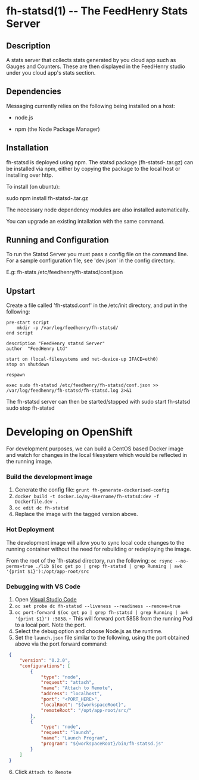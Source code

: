 fh-statsd(1) -- The FeedHenry Stats Server
====================================================

## Description

A stats server that collects stats generated by you cloud app such as Gauges and Counters. These are then displayed in the FeedHenry studio under you cloud app's stats section.

## Dependencies

Messaging currently relies on the following being installed on a host:

* node.js

* npm (the Node Package Manager)

## Installation

fh-statsd is deployed using npm. The statsd package (fh-statsd-<version>.tar.gz) can be installed via npm, either by copying the package to the local host or installing over http.

To install (on ubuntu):

sudo npm install fh-statsd-<version>.tar.gz

The necessary node dependency modules are also installed automatically.

You can upgrade an existing intallation with the same command.    

## Running and Configuration  

To run the Statsd Server you must pass a config file on the command line. For a sample configuration file, see 'dev.json' in the config directory.

E.g:
fh-stats /etc/feedhenry/fh-statsd/conf.json

## Upstart

Create a file called 'fh-statsd.conf' in the /etc/init directory, and put in the following:

    pre-start script
        mkdir -p /var/log/feedhenry/fh-statsd/
    end script

    description "FeedHenry statsd Server"
    author  "FeedHenry Ltd"

    start on (local-filesystems and net-device-up IFACE=eth0)
    stop on shutdown

    respawn

    exec sudo fh-statsd /etc/feedhenry/fh-statsd/conf.json >> /var/log/feedhenry/fh-statsd/fh-statsd.log 2>&1

The fh-statsd server can then be started/stopped with
    sudo start fh-statsd
    sudo stop fh-statsd

# Developing on OpenShift
For development purposes, we can build a CentOS based Docker image and watch for changes in the local filesystem which would be reflected in the running image.

### Build the development image
1. Generate the config file: `grunt fh-generate-dockerised-config`
2. `docker build -t docker.io/my-Username/fh-statsd:dev -f Dockerfile.dev .`
3. `oc edit dc fh-statsd`
4. Replace the image with the tagged version above.

### Hot Deployment

The development image will allow you to sync local code changes to the running container without the need for rebuilding or redeploying the image.

From the root of the `fh-statsd directory, run the following:
```oc rsync --no-perms=true ./lib $(oc get po | grep fh-statsd | grep Running | awk '{print $1}'):/opt/app-root/src ```

### Debugging with VS Code

1. Open [Visual Studio Code](https://code.visualstudio.com/)
2. `oc set probe dc fh-statsd --liveness --readiness --remove=true`
3. `oc port-forward $(oc get po | grep fh-statsd | grep Running | awk '{print $1}') :5858`. - This will forward port 5858 from the running Pod to a local port. Note the port.
4. Select the debug option and choose Node.js as the runtime.
5. Set the `launch.json` file similar to the following, using the port obtained above via the port forward command:

```json
 {
     "version": "0.2.0",
     "configurations": [
         {
             "type": "node",
             "request": "attach",
             "name": "Attach to Remote",
             "address": "localhost",
             "port": "<PORT_HERE>",
             "localRoot": "${workspaceRoot}",
             "remoteRoot": "/opt/app-root/src/"
         },
         {
             "type": "node",
             "request": "launch",
             "name": "Launch Program",
             "program": "${workspaceRoot}/bin/fh-statsd.js"
         }
     ]
 }
 ```
6. Click `Attach to Remote`
